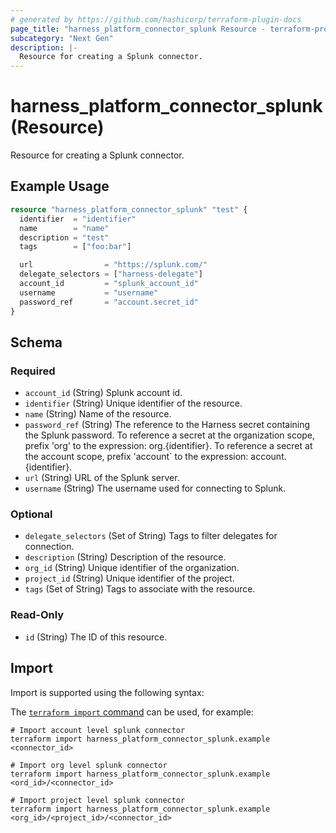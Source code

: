 ```yaml
---
# generated by https://github.com/hashicorp/terraform-plugin-docs
page_title: "harness_platform_connector_splunk Resource - terraform-provider-harness"
subcategory: "Next Gen"
description: |-
  Resource for creating a Splunk connector.
---
```


# harness_platform_connector_splunk (Resource)

Resource for creating a Splunk connector.

## Example Usage

```terraform
resource "harness_platform_connector_splunk" "test" {
  identifier  = "identifier"
  name        = "name"
  description = "test"
  tags        = ["foo:bar"]

  url                = "https://splunk.com/"
  delegate_selectors = ["harness-delegate"]
  account_id         = "splunk_account_id"
  username           = "username"
  password_ref       = "account.secret_id"
}
```

<!-- schema generated by tfplugindocs -->
## Schema

### Required

- `account_id` (String) Splunk account id.
- `identifier` (String) Unique identifier of the resource.
- `name` (String) Name of the resource.
- `password_ref` (String) The reference to the Harness secret containing the Splunk password. To reference a secret at the organization scope, prefix 'org' to the expression: org.{identifier}. To reference a secret at the account scope, prefix 'account` to the expression: account.{identifier}.
- `url` (String) URL of the Splunk server.
- `username` (String) The username used for connecting to Splunk.

### Optional

- `delegate_selectors` (Set of String) Tags to filter delegates for connection.
- `description` (String) Description of the resource.
- `org_id` (String) Unique identifier of the organization.
- `project_id` (String) Unique identifier of the project.
- `tags` (Set of String) Tags to associate with the resource.

### Read-Only

- `id` (String) The ID of this resource.

## Import

Import is supported using the following syntax:

The [`terraform import` command](https://developer.hashicorp.com/terraform/cli/commands/import) can be used, for example:

```shell
# Import account level splunk connector 
terraform import harness_platform_connector_splunk.example <connector_id>

# Import org level splunk connector 
terraform import harness_platform_connector_splunk.example <ord_id>/<connector_id>

# Import project level splunk connector 
terraform import harness_platform_connector_splunk.example <org_id>/<project_id>/<connector_id>
```
